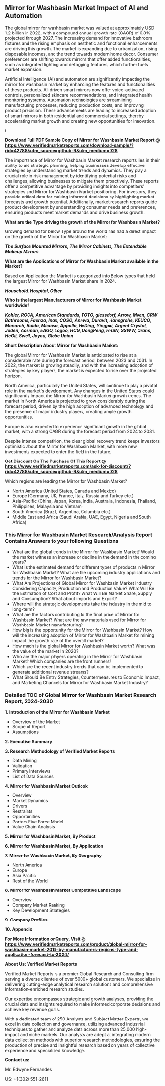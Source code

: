 <h2>Mirror for Washbasin Market Impact of AI and Automation</h2><p>The global mirror for washbasin market was valued at approximately USD 1.2 billion in 2022, with a compound annual growth rate (CAGR) of 6.8% projected through 2027. The increasing demand for innovative bathroom fixtures and the rising emphasis on aesthetic and functional enhancements are driving this growth. The market is expanding due to urbanization, rising disposable incomes, and the trend towards modern home decor. Consumer preferences are shifting towards mirrors that offer added functionalities, such as integrated lighting and defogging features, which further fuels market expansion.</p><p>Artificial Intelligence (AI) and automation are significantly impacting the mirror for washbasin market by enhancing the features and functionalities of these products. AI-driven smart mirrors now offer voice-activated controls, personalized skincare recommendations, and integrated health monitoring systems. Automation technologies are streamlining manufacturing processes, reducing production costs, and improving product precision. These advancements are leading to increased adoption of smart mirrors in both residential and commercial settings, thereby accelerating market growth and creating new opportunities for innovation.</p>t</p><p id="" class=""><strong>Download Full PDF Sample Copy of Mirror for Washbasin Market Report @ <a href="https://www.verifiedmarketreports.com/download-sample/?rid=42788&utm_source=github-R&utm_medium=028" target="_blank">https://www.verifiedmarketreports.com/download-sample/?rid=42788&utm_source=github-R&utm_medium=028</a></strong></p><p>The importance of&nbsp;Mirror for Washbasin Market research reports lies in their ability to aid strategic planning, helping businesses develop effective strategies by understanding market trends and dynamics. They play a crucial role in risk management by identifying potential risks and challenges, allowing businesses to mitigate them proactively. These reports offer a competitive advantage by providing insights into competitors' strategies and Mirror for Washbasin Market positioning. For investors, they provide critical data for making informed decisions by highlighting market forecasts and growth potential. Additionally, market research reports guide product development by understanding consumer needs and preferences, ensuring products meet market demands and drive business growth.</p><p><strong>What are the&nbsp;Type driving the growth of the Mirror for Washbasin Market?</strong></p><p id="" class="">Growing demand for below Type around the world has had a direct impact on the growth of the Mirror for Washbasin Market:</p><em><strong>The Surface Mounted Mirrors, The Mirror Cabinets, The Extendable Makeup Mirrors</strong></em></p><strong>What are the&nbsp;Applications&nbsp;of Mirror for Washbasin Market available in the Market?</strong></p><p id="" class="">Based on Application the Market is categorized into Below types that held the largest Mirror for Washbasin Market share In 2024.</p><em><strong>Household, Hospital, Other</strong></em></p><strong>Who is the largest Manufacturers of Mirror for Washbasin Market worldwide?</strong></p><p><em><strong>Kohler, ROCA, American Standards, TOTO, giessdorf, Arrow, Moen, CRW Bathrooms, Faenza, Inax, COSO, Annwa, Duravit, Hansgrohe, KEUCO, Monarch, Huida, Micawa, Appollo, HeDing, Yingpai, Argent Crystal, Joden, Aosman, EAGO, Logoo, HCG, DongPeng, HHSN, SSWW, Orans, HeGii, Swell, Joyou, Globe Union</strong></em></p><p id="" class=""><strong>Short Description About Mirror for Washbasin Market:</strong></p><p>The global Mirror for Washbasin Market is anticipated to rise at a considerable rate during the forecast period, between 2023 and 2031. In 2022, the market is growing steadily, and with the increasing adoption of strategies by key players, the market is expected to rise over the projected horizon.</p><p>North America, particularly the United States, will continue to play a pivotal role in the market's development. Any changes in the United States could significantly impact the Mirror for Washbasin Market growth trends. The market in North America is projected to grow considerably during the forecast period, driven by the high adoption of advanced technology and the presence of major industry players, creating ample growth opportunities.</p><p>Europe is also expected to experience significant growth in the global market, with a strong CAGR during the forecast period from 2024 to 2031.</p><p>Despite intense competition, the clear global recovery trend keeps investors optimistic about the Mirror for Washbasin Market, with more new investments expected to enter the field in the future.</p><p id="" class=""><strong>Get Discount On The Purchase Of This Report @ <a href="https://www.verifiedmarketreports.com/ask-for-discount/?rid=42788&utm_source=github-R&utm_medium=028" target="_blank">https://www.verifiedmarketreports.com/ask-for-discount/?rid=42788&utm_source=github-R&utm_medium=028</a></strong></p>Which regions are leading the Mirror for Washbasin Market?</p><ul><li>North America (United States, Canada and Mexico)</li><li>Europe (Germany, UK, France, Italy, Russia and Turkey etc.)</li><li>Asia-Pacific (China, Japan, Korea, India, Australia, Indonesia, Thailand, Philippines, Malaysia and Vietnam)</li><li>South America (Brazil, Argentina, Columbia etc.)</li><li>Middle East and Africa (Saudi Arabia, UAE, Egypt, Nigeria and South Africa)</li></ul><h3 id="" class="">This Mirror for Washbasin Market Research/Analysis Report Contains Answers to your following Questions</h3><ul><li>What are the global trends in the Mirror for Washbasin Market? Would the market witness an increase or decline in the demand in the coming years?</li><li>What is the estimated demand for different types of products in Mirror for Washbasin Market? What are the upcoming industry applications and trends for the Mirror for Washbasin Market?</li><li>What Are Projections of Global Mirror for Washbasin Market Industry Considering Capacity, Production and Production Value? What Will Be the Estimation of Cost and Profit? What Will Be Market Share, Supply and Consumption? What about imports and Export?</li><li>Where will the strategic developments take the industry in the mid to long-term?</li><li>What are the factors contributing to the final price of Mirror for Washbasin Market? What are the raw materials used for Mirror for Washbasin Market manufacturing?</li><li>How big is the opportunity for the Mirror for Washbasin Market? How will the increasing adoption of Mirror for Washbasin Market for mining impact the growth rate of the overall market?</li><li>How much is the global Mirror for Washbasin Market worth? What was the value of the market In 2020?</li><li>Who are the major players operating in the Mirror for Washbasin Market? Which companies are the front runners?</li><li>Which are the recent industry trends that can be implemented to generate additional revenue streams?</li><li>What Should Be Entry Strategies, Countermeasures to Economic Impact, and Marketing Channels for Mirror for Washbasin Market Industry?</li></ul><h3 id="" class="">Detailed TOC of Global Mirror for Washbasin Market Research Report, 2024-2030</h3><p id="" class=""><strong>1. Introduction of the Mirror for Washbasin Market</strong></p><ul><li>Overview of the Market</li><li>Scope of Report</li><li>Assumptions</li></ul><p id="" class=""><strong>2. Executive Summary</strong></p><p id="" class=""><strong>3. Research Methodology of Verified Market Reports</strong></p><ul><li>Data Mining</li><li>Validation</li><li>Primary Interviews</li><li>List of Data Sources</li></ul><p id="" class=""><strong>4. Mirror for Washbasin Market Outlook</strong></p><ul><li>Overview</li><li>Market Dynamics</li><li>Drivers</li><li>Restraints</li><li>Opportunities</li><li>Porters Five Force Model</li><li>Value Chain Analysis</li></ul><p id="" class=""><strong>5. Mirror for Washbasin Market, By Product</strong></p><p id="" class=""><strong>6. Mirror for Washbasin Market, By Application</strong></p><p id="" class=""><strong>7. Mirror for Washbasin Market, By Geography</strong></p><ul><li>North America</li><li>Europe</li><li>Asia Pacific</li><li>Rest of the World</li></ul><p id="" class=""><strong>8. Mirror for Washbasin Market Competitive Landscape</strong></p><ul><li>Overview</li><li>Company Market Ranking</li><li>Key Development Strategies</li></ul><p id="" class=""><strong>9. Company Profiles</strong></p><p id="" class=""><strong>10. Appendix</strong></p><p id="" class=""><strong>For More Information or Query, Visit @ <a href="https://www.verifiedmarketreports.com/product/global-mirror-for-washbasin-market-2019-by-manufacturers-regions-type-and-application-forecast-to-2024/" target="_blank">https://www.verifiedmarketreports.com/product/global-mirror-for-washbasin-market-2019-by-manufacturers-regions-type-and-application-forecast-to-2024/</a></strong></p><p id="" class=""><strong>About Us: Verified Market Reports</strong></p><p id="" class="">Verified Market Reports is a premier Global Research and Consulting firm serving a diverse clientele of over 5000+ global customers. We specialize in delivering cutting-edge analytical research solutions and comprehensive information-enriched research studies.</p><p id="" class="">Our expertise encompasses strategic and growth analyses, providing the crucial data and insights required to make informed corporate decisions and achieve key revenue goals.</p><p id="" class="">With a dedicated team of 250 Analysts and Subject Matter Experts, we excel in data collection and governance, utilizing advanced industrial techniques to gather and analyze data across more than 25,000 high-impact and niche markets. Our analysts are adept at integrating modern data collection methods with superior research methodologies, ensuring the production of precise and insightful research based on years of collective experience and specialized knowledge.</p><p id="" class=""><strong>Contact us:</strong></p><p id="" class="">Mr. Edwyne Fernandes</p><p id="" class="">US: +1(302) 551-2611</p>